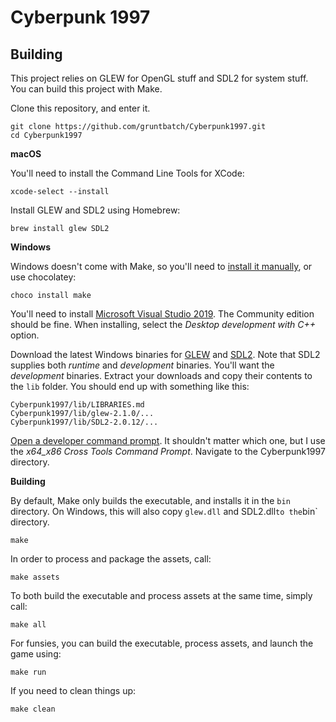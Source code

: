 Cyberpunk 1997
==============

Building
--------

This project relies on GLEW for OpenGL stuff and SDL2 for system stuff. You can build this project with Make.

Clone this repository, and enter it.

    git clone https://github.com/gruntbatch/Cyberpunk1997.git
	cd Cyberpunk1997

__macOS__

You'll need to install the Command Line Tools for XCode:

    xcode-select --install

Install GLEW and SDL2 using Homebrew:

    brew install glew SDL2
	
__Windows__

Windows doesn't come with Make, so you'll need to [install it manually](http://gnuwin32.sourceforge.net/packages/make.htm), or use chocolatey:

    choco install make

You'll need to install [Microsoft Visual Studio 2019](https://visualstudio.microsoft.com/). The Community edition should be fine. When installing, select the _Desktop development with C++_ option.

Download the latest Windows binaries for [GLEW](http://glew.sourceforge.net/) and [SDL2](https://www.libsdl.org/download-2.0.php). Note that SDL2 supplies both _runtime_ and _development_ binaries. You'll want the _development_ binaries. Extract your downloads and copy their contents to the `lib` folder. You should end up with something like this:

    Cyberpunk1997/lib/LIBRARIES.md
	Cyberpunk1997/lib/glew-2.1.0/...
	Cyberpunk1997/lib/SDL2-2.0.12/...
	
[Open a developer command prompt](https://docs.microsoft.com/en-us/cpp/build/building-on-the-command-line?view=msvc-160). It shouldn't matter which one, but I use the _x64_x86 Cross Tools Command Prompt_. Navigate to the Cyberpunk1997 directory.

__Building__

By default, Make only builds the executable, and installs it in the `bin` directory. On Windows, this will also copy `glew.dll` and SDL2.dll` to the `bin` directory.

    make

In order to process and package the assets, call:

	make assets

To both build the executable and process assets at the same time, simply call:

    make all
	
For funsies, you can build the executable, process assets, and launch the game using:

    make run
	
If you need to clean things up:

	make clean
